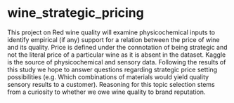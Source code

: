 # wine_strategic_pricing
This project on Red wine quality will examine physicochemical inputs to identify empirical (if any) support for a relation between the price of wine and its quality. Price is defined under the connotation of being strategic and not the literal price of a particular wine as it is absent in the dataset. Kaggle is the source of physicochemical and sensory data. Following the results of this study we hope to answer questions regarding strategic price setting possibilities (e.g. Which combinations of materials would yield quality sensory results to a customer). Reasoning for this topic selection stems from a curiosity to whether we owe wine quality to brand reputation.
